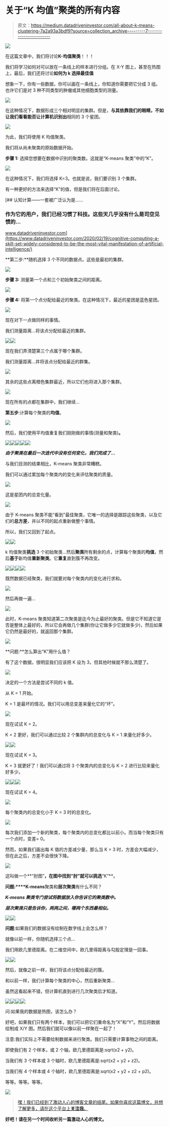 # 关于“K 均值”聚类的所有内容

> 原文：<https://medium.datadriveninvestor.com/all-about-k-means-clustering-7a2a93a3bdf9?source=collection_archive---------7----------------------->

![](img/7cee768f2ab0fd7587c1e495543be5c8.png)

在这篇文章中，我们将讨论**K-均值聚类**！！！

我们将学习如何对可以放在一条线上的样本进行分组。在 X-Y 图上，甚至在热图上，最后，我们还将讨论**如何为 k 选择最佳值**

想象一下，你有一些数据，你可以画在一条线上，你知道你需要把它分成 3 组。也许它们是对 3 种不同类型的肿瘤或其他细胞类型的测量。

![](img/fe4198dc67483ed0c7ae099fddf9902e.png)

在这种情况下，数据形成三个相对明显的集群。但是，**与其依靠我们的眼睛，不如让我们看看能否让计算机识别出**相同的 3 个星团。

![](img/7682543a05d350d0c9ab4cbeb4043752.png)

为此，我们将使用 K 均值聚类。

我们将从尚未聚类的原始数据开始。

**步骤 1:** 选择您想要在数据中识别的聚类数。这就是“K-means 聚类”中的“K”。

![](img/5bbb058fb96c412e566dc2321c36af1a.png)

在这种情况下，我们将选择 K=3。也就是说，我们要识别 3 个集群。

有一种更好的方法来选择“K”的值，但是我们将在后面讨论。

[](https://www.datadriveninvestor.com/2020/02/19/cognitive-computing-a-skill-set-widely-considered-to-be-the-most-vital-manifestation-of-artificial-intelligence/) [## 认知计算——一套被广泛认为是……

### 作为它的用户，我们已经习惯了科技。这些天几乎没有什么是司空见惯的…

www.datadriveninvestor.com](https://www.datadriveninvestor.com/2020/02/19/cognitive-computing-a-skill-set-widely-considered-to-be-the-most-vital-manifestation-of-artificial-intelligence/) 

**第二步:**随机选择 3 个不同的数据点。这些是最初的集群。

![](img/d39abf68fdbcc20cd3ed498b42c00f44.png)

**步骤 3:** 测量第一个点和三个初始聚类之间的距离。

![](img/943ab8fc9572dc6bb8b13e69c9a35817.png)

**步骤 4:** 将第一个点分配给最近的聚类。在这种情况下，最近的星团是蓝色星团。

![](img/dad7a311cd26f0747274336b36740de9.png)

现在对下一点做同样的事情。

我们测量距离…将该点分配给最近的集群。

![](img/a8b46eb90f5878cc604a077183b57e66.png)![](img/c242913d2be0fa7404c0e65632b16275.png)

现在我们弄清楚第三个点属于哪个集群。

我们测量距离…并将该点分配给最近的群集。

![](img/192fd6960430ef32fa8574ea6a534908.png)

其余的这些点离橙色集群最近，所以它们也将进入那个集群。

![](img/0a99d9e8c82e14448d0c42e41c32e3e6.png)

现在所有的点都在集群中，我们继续…

**第五步**:计算每个聚类的**均值**。

![](img/d13a2a4f6dc99ccad6ab959045374528.png)

然后，我们使用平均值重复我们刚刚做的事情(测量和聚类)**。**

![](img/76c6551e860674181a46d599c648b1e8.png)![](img/295d07cc871c23f8148716544707c0a5.png)![](img/cf1d851cfb7da1444f8e824a211d0735.png)![](img/5556e070e8600280471ee177bcd5e1f7.png)![](img/8868944e6ef987cbc4091c241bc9c559.png)

***由于聚类在最后一次迭代中没有任何变化，我们完成了…***

与我们目测的结果相比，K-means 聚类非常糟糕。

我们可以通过累加每个聚类内的变化来评估聚类的质量。

![](img/e3c1589ed44367f9ddf32ae3f52d30b9.png)

这是星团内的总变化量。

![](img/b28fb612e2ae5d6eeb9158d6cefef8c4.png)

由于 K-means 聚类不能“看到”最佳聚类，它唯一的选择是跟踪这些聚类，以及它们的**总方差**，并以不同的起点重新做整个事情。

所以，我们又回到了起点。

![](img/93fb05e506e0ea52190f1636da888285.png)![](img/32b4e2417ee2fa80ea391124f480c2d3.png)

k 均值聚类**挑选** 3 个初始聚类…然后**聚类**所有剩余的点，计算每个聚类的**均值**，然后**基于**新均值**重新聚类**。它**重复**直到簇不再改变。

![](img/a8d83a9d971a0bc4609f83473c18899b.png)![](img/57a5d3e14c7d22d3c7eb697764fcfcca.png)![](img/bc2c299ef2766c620a3d058ed95a2254.png)![](img/49cc104740561b9d50d800ccce4507c9.png)

既然数据已经聚类，我们就要对每个聚类内的变化进行求和。

![](img/80f2fd276b3f1e0bd6cc46e1693aa910.png)

然后再做一遍…

![](img/48c3d98aae6c3f47bd324113e055e443.png)

此时，K-means 聚类知道第二次聚类是迄今为止最好的聚类。但是它不知道它是否是整体上最好的，所以它会再做几个集群(你让它做多少它就做多少)，然后如果它仍然是最好的，就返回那个集群。

![](img/ece7c471ce6acc1acdc741bbdf7585cd.png)

**问题:**怎么算出“K”用什么值？

有了这个数据，很明显我们应该把 K 设为 3，但其他时候就不那么清楚了。

![](img/6c2ec55764047bdd8354ab84e358c1de.png)

决定的一个方法是尝试不同的 k 值。

从 K = 1 开始。

K = 1 是最坏的情况。我们可以用总变差来量化它的“坏”。

![](img/eb6acd1a6413a4c4edc00f8a8ffa1465.png)

现在试试 K = 2。

K = 2 更好，我们可以通过比较 2 个集群内的总变化与 K = 1 来量化好多少。

![](img/68e59827aaa77c0e5c788278c6c52b7a.png)![](img/7617e24385fbc4d6784219db9519e24e.png)

现在试试 K = 3。

K = 3 就更好了！我们可以通过将 3 个聚类内的总变化与 K = 2 进行比较来量化好多少。

![](img/05b1a9fed466b263ff81e07a05fa7785.png)![](img/11e7be1d2a89330860db403f5d7e5556.png)![](img/a4399c3302071518a7b881acb0c08210.png)

现在试试 K = 4。

![](img/30c759e27083c7bc78b024bad85b76b1.png)

每个聚类内的总变化小于 K = 3 时的总变化。

![](img/1c41efe41f43eecc48a324cd247a93cb.png)

每次我们添加一个新的聚类，每个聚类内的总变化都比以前小。而当每个聚类只有一个点时，变差= 0。

然而，如果我们画出每 K 值的方差减少量，那么当 K = 3 时，方差会大幅减少，但在此之后，方差不会很快下降。

![](img/9607210ba222318b877c43869a12863b.png)

这叫做一个**“肘图”**，在图中找到“肘”就可以挑选**“K”**。

**问题:****K-means**聚类和**层次聚类**有什么不同？

***K-means 聚类专门尝试将数据放入你告诉它的聚类数中。***

***层次聚类只是告诉你，两两之间，哪两个东西最相似。***

![](img/e51904f5a6925d074402d327c842895e.png)![](img/f6e5a0134bf91dd2bd128d7ceb349469.png)

**问题**:如果我们的数据没有绘制在数字线上会怎么样？

就像以前一样，你随机选择三个点…

我们用欧几里德距离。在二维空间中，欧几里得距离与勾股定理是一回事。

![](img/3e61f24d24b4553cc3b4e555af1bd0d6.png)![](img/8eb01b7ee986115b5b4c4c1dd90e303b.png)

然后，就像之前一样，我们将该点分配给最近的簇。

和以前一样，我们计算每个聚类的中心，然后重新聚类…

虽然这看起来不错，但计算机直到进行几次聚类后才知道。

![](img/8d1a2ed4c55a43adca7be80321219474.png)![](img/892b48a1c4517f6b98d140bc3227d5cb.png)![](img/c31f6857e1e64dfcf61d52e058c3212d.png)![](img/d348cfdc7533efb88564ee58a0903bb5.png)

问:如果我的数据是热图，该怎么办？

好吧，如果我们只有两个样本，我们可以把它们重命名为“X”和“Y”。然后将数据绘制成 X/Y 图。然后我们就可以像以前一样聚在一起了！

注意:我们实际上不需要绘制数据来进行聚类。我们只需要计算事物之间的距离。

即使我们有 2 个样本，或 2 个轴，欧几里德距离是:sqrt(x2 + y2)。

当我们有 3 个样本或 3 个轴时，欧几里德距离是:sqrt(x2 + y2 + z2)。

当我们有 4 个样本或 4 个轴时，欧几里德距离是:sqrt(x2 + y2 + z2 + p2)。

等等。等等。等等。

![](img/280186fd0a0223e83887d001ebaa4595.png)

> [嘿！我们已经到了激动人心的博客文章的结尾。如果你喜欢这篇博文，并想了解更多，请在这个平台上**关注我**。](https://medium.com/@praveen.pareek)

**好吧！请在另一个时间收听另一篇激动人心的博文。**